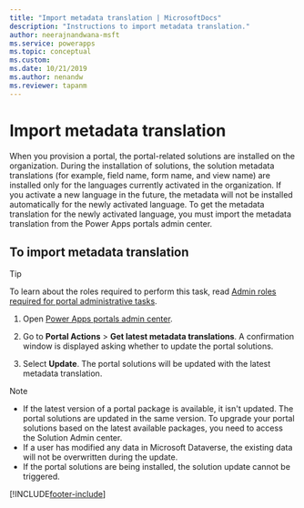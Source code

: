 ```yaml
---
title: "Import metadata translation | MicrosoftDocs"
description: "Instructions to import metadata translation."
author: neerajnandwana-msft
ms.service: powerapps
ms.topic: conceptual
ms.custom: 
ms.date: 10/21/2019
ms.author: nenandw
ms.reviewer: tapanm
---
```


# Import metadata translation

When you provision a portal, the portal-related solutions are installed on the organization. During the installation of solutions, the solution metadata translations (for example, field name, form name, and view name) are installed only for the languages currently activated in the organization. If you activate a new language in the future, the metadata will not be installed automatically for the newly activated language. To get the metadata translation for the newly activated language, you must import the metadata translation from the Power Apps portals admin center.

## To import metadata translation

> [!TIP]
> To learn about the roles required to perform this task, read [Admin roles required for portal administrative tasks](portal-admin-roles.md).

1.	Open [Power Apps portals admin center](admin-overview.md).

2.	Go to **Portal Actions** > **Get latest metadata translations**. A confirmation window is displayed asking whether to update the portal solutions.

3.	Select **Update**. The portal solutions will be updated with the latest metadata translation.

> [!Note]
> - If the latest version of a portal package is available, it isn't updated. The portal solutions are updated in the same version. To upgrade your portal solutions based on the latest available packages, you need to access the Solution Admin center.
> - If a user has modified any data in Microsoft Dataverse, the existing data will not be overwritten during the update.
> - If the portal solutions are being installed, the solution update cannot be triggered.


[!INCLUDE[footer-include](../../../includes/footer-banner.md)]